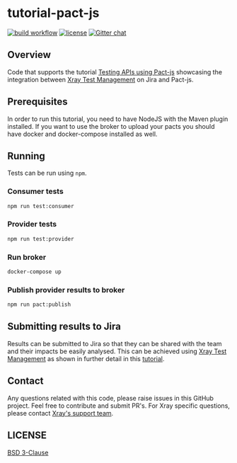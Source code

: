 # tutorial-pact-js

[![build workflow](https://github.com/Xray-App/tutorial-pact-js/actions/workflows/build.yml/badge.svg)](https://github.com/Xray-App/tutorial-pact-js/actions/workflows/build.yml)
[![license](https://img.shields.io/badge/License-BSD%203--Clause-green.svg)](https://opensource.org/licenses/BSD-3-Clause)
[![Gitter chat](https://badges.gitter.im/gitterHQ/gitter.png)](https://gitter.im/Xray-App/community)

## Overview

Code that supports the tutorial [Testing APIs using Pact-js](https://docs.getxray.app/display/XRAYCLOUD/Testing+APIs+using+Pact-js) showcasing the integration between [Xray Test Management](https://www.getxray.app/) on Jira and Pact-js.

## Prerequisites

In order to run this tutorial, you need to have NodeJS with the Maven plugin installed.
If you want to use the broker to upload your pacts you should have docker and docker-compose installed as well.

## Running

Tests can be run using `npm`.

### Consumer tests
```bash
npm run test:consumer
```

### Provider tests
```bash
npm run test:provider
```

### Run broker
```bash
docker-compose up
```

### Publish provider results to broker
```bash
npm run pact:publish
```


## Submitting results to Jira

Results can be submitted to Jira so that they can be shared with the team and their impacts be easily analysed.
This can be achieved using [Xray Test Management](https://www.getxray.app/) as shown in further detail in this [tutorial](https://docs.getxray.app/display/XRAYCLOUD/Testing+APIs+using+Pact-js).

## Contact

Any questions related with this code, please raise issues in this GitHub project. Feel free to contribute and submit PR's.
For Xray specific questions, please contact [Xray's support team](https://jira.getxray.app/servicedesk/customer/portal/2).


## LICENSE

[BSD 3-Clause](LICENSE)
